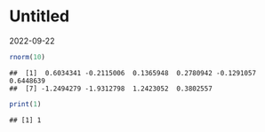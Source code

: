 Untitled
================
2022-09-22

``` r
rnorm(10)
```

    ##  [1]  0.6034341 -0.2115006  0.1365948  0.2780942 -0.1291057  0.6448639
    ##  [7] -1.2494279 -1.9312798  1.2423052  0.3802557

``` r
print(1)
```

    ## [1] 1
